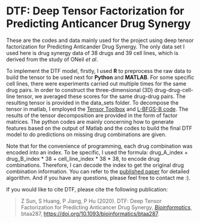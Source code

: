 # DTF: Deep Tensor Factorization for Predicting Anticancer Drug Synergy

These are the codes and data mainly used for the project using deep tensor factorization for 
Predicting Anticander Drug Synergy. The only data set I used here is drug synergy data of 38 drugs and 39 cell lines, which is derived
from the study of ONeil *et al*.

To implement the DTF model, firstly, I used **R** to preprocess the raw data to build the tensor to be used next for
**Python** and **MATLAB**. For some specific cell lines, there were experiments carried out multiple times for the same drug pairs. In order to construct the three-dimensional (3D) drug-drug-cell-line tensor, we averaged these scores for the same drug-drug pairs. The resulting tensor is provided in the data_sets folder.
To decompose the tensor in matlab, I employed the [Tensor Toolbox](http://www.tensortoolbox.org) and  [L-BFGS-B code](http://users.eecs.northwestern.edu/~nocedal/lbfgsb.html).  The results of the tensor decomposition are provided in the form of factor matrices. The python codes are mainly concerning how to generate features based on the output of Matlab and the codes to build the final DTF model to do predictions on missing drug combinations are given.


Note that for the convenience of programming, each drug combination was encoded into an index. To be specific, I used 
the formula: drug_A_index + drug_B_index * 38 + cell_line_index * 38 * 38,
to encode drug combinations. Therefore, I can decode the index to get the original drug combination information.
You can refer to the [published paper](https://academic.oup.com/bioinformatics/advance-article-abstract/doi/10.1093/bioinformatics/btaa287/5830267?redirectedFrom=fulltext) for detailed algorithm. And if you have any questions, please feel free to contact me :).



<!-- ### Publication and citing DTF -->

If you would like to cite DTF, please cite the following publication:

>Z Sun, S Huang, P Jiang, P Hu (2020). DTF: Deep Tensor Factorization for Predicting Anticancer Drug Synergy, *[Bioinformatics](https://academic.oup.com/bioinformatics/)*,  btaa287, https://doi.org/10.1093/bioinformatics/btaa287.


<!--  The manuscript of this research project is now avaliable on [arXiv](https://arxiv.org/abs/1911.10313).  Note that the manuscript on arXiv is not the latest version. Actually, the latest revised version has been accepted by *[Bioinformatics](https://academic.oup.com/bioinformatics/)*. I will update later. If you have any questions or suggestions, please feel free to contact me :).  -->


